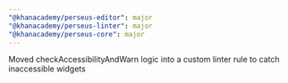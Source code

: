 ```yaml
---
"@khanacademy/perseus-editor": major
"@khanacademy/perseus-linter": major
"@khanacademy/perseus-core": major
---
```


Moved checkAccessibilityAndWarn logic into a custom linter rule to catch inaccessible widgets
